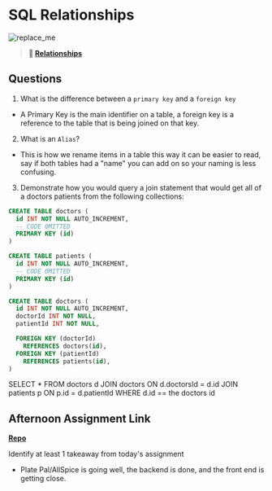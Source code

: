 # SQL Relationships

![replace_me](https://codeworks.blob.core.windows.net/public/assets/img/illustrations/placeholder.svg)

> **📖 [Relationships](https://codeworksacademy.com/fs-student-guide/resources/wk11/02-MySQL-Relationships)**

## Questions

1. What is the difference between a `primary key` and a `foreign key`
- A Primary Key is the main identifier on a table, a foreign key is a reference to the table that is being joined on that key.  

2. What is an `Alias`?
 - This is how we rename items in a table this way it can be easier to read, say if both tables had a "name" you can add on so your naming is less confusing.


3. Demonstrate how you would query a join statement that would get all of a doctors patients from the following collections:

```SQL
CREATE TABLE doctors (
  id INT NOT NULL AUTO_INCREMENT,
  -- CODE OMITTED
  PRIMARY KEY (id)
)

CREATE TABLE patients (
  id INT NOT NULL AUTO_INCREMENT,
  -- CODE OMITTED
  PRIMARY KEY (id)
)

CREATE TABLE doctors (
  id INT NOT NULL AUTO_INCREMENT,
  doctorId INT NOT NULL,
  patientId INT NOT NULL,

  FOREIGN KEY (doctorId)
    REFERENCES doctors(id),
  FOREIGN KEY (patientId)
    REFERENCES patients(id),
)

```

SELECT 
*
FROM doctors d 
JOIN doctors ON d.doctorsId = d.id
JOIN patients p ON p.id = d.patientId
WHERE d.id == the doctors id


## Afternoon Assignment Link

**[Repo](https://github.com/smithtaylord/PlatePal)**

Identify at least 1 takeaway from today's assignment
- Plate Pal/AllSpice is going well, the backend is done, and the front end is getting close. 
